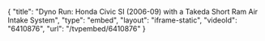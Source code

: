 {
    "title": "Dyno Run: Honda Civic SI (2006-09) with a Takeda Short Ram Air Intake System",
    "type": "embed",
    "layout": "iframe-static",
    "videoId": "6410876",
    "url": "\/tvpembed\/6410876"
}